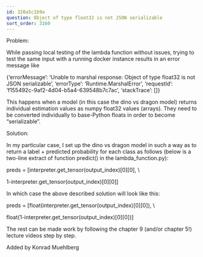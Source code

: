 ```yaml
---
id: 320a5c1b9a
question: Object of type float32 is not JSON serializable
sort_order: 3160
---
```


Problem:

While passing local testing of the lambda function without issues, trying to test the same input with a running docker instance results in an error message like

{‘errorMessage’: ‘Unable to marshal response: Object of type float32 is not JSON serializable’, ‘errorType’: ‘Runtime.MarshalError’, ‘requestId’: ‘f155492c-9af2-4d04-b5a4-639548b7c7ac’, ‘stackTrace’: []}

This happens when a model (in this case the dino vs dragon model) returns individual estimation values as numpy float32 values (arrays). They need to be converted individually to base-Python floats in order to become “serializable”.

Solution:

In my particular case, I set up the dino vs dragon model in such a way as to return a label + predicted probability for each class as follows (below is a two-line extract of function predict() in the lambda_function.py):

preds = [interpreter.get_tensor(output_index)[0][0], \

1-interpreter.get_tensor(output_index)[0][0]]

In which case the above described solution will look like this:

preds = [float(interpreter.get_tensor(output_index)[0][0]), \

float(1-interpreter.get_tensor(output_index)[0][0])]

The rest can be made work by following the chapter 9 (and/or chapter 5!) lecture videos step by step.

Added by Konrad Muehlberg

